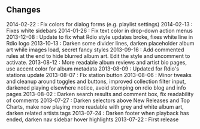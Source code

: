 Changes
-------

2014-02-22 : Fix colors for dialog forms (e.g. playlist settings)
2014-02-13 : Fixes white sidebars
2014-01-26 : Fix text color in drop-down action menus
2013-12-08 : Update to fix what Rdio style updates broke, fixes white line in Rdio logo
2013-10-13 : Darken some divider lines, darken placeholder album art while images load, secret fancy styles
2013-09-16 : Add commented rules at the end to hide blurred album art. Edit the style and uncomment to activate.
2013-08-12 : More readable album reviews and artist bio pages, use accent color for album metadata
2013-08-09 : Updated for Rdio's stations update
2013-08-07 : Fix station button
2013-08-06 : Minor tweaks and cleanup around toggles and buttons, improved collection filter input, darkened playing elsewhere notice, avoid stomping on rdio blog and info pages
2013-08-02 : Darken search results and comment box, fix readability of comments
2013-07-27 : Darken selectors above New Releases and Top Charts, make now playing more readable with grey and white album art, darken related artists tags
2013-07-24 : Darken footer when playback has ended, darken nav sidebar hover highlights
2013-07-22 : First release

